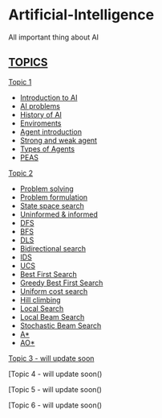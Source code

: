 # Artificial-Intelligence
All important thing about AI
## [TOPICS](https://github.com/prashantjagtap2909/Artificial-Intelligence)

[Topic 1](https://github.com/prashantjagtap2909/Artificial-Intelligence)
  - [Introduction to AI](https://github.com/prashantjagtap2909/Artificial-Intelligence/blob/main/Topics/Topic%201/Introduction%20to%20AI.md)
  - [AI problems](https://github.com/prashantjagtap2909/Artificial-Intelligence/blob/main/Topics/Topic%201/AI%20problems.md)
  - [History of AI](https://github.com/prashantjagtap2909/Artificial-Intelligence/blob/main/Topics/Topic%201/History%20of%20AI.md)
  - [Enviroments](https://github.com/prashantjagtap2909/Artificial-Intelligence/blob/main/Topics/Topic%201/Environment.md)
  - [Agent introduction](https://github.com/prashantjagtap2909/Artificial-Intelligence/blob/main/Topics/Topic%201/Agent%20intoduction.md)
  - [Strong and weak agent](https://github.com/prashantjagtap2909/Artificial-Intelligence/blob/main/Topics/Topic%201/Strong%20and%20weak%20agent.md)
  - [Types of Agents](https://github.com/prashantjagtap2909/Artificial-Intelligence/blob/main/Topics/Topic%201/Types%20of%20agent.md)
  - [PEAS](https://github.com/prashantjagtap2909/Artificial-Intelligence/blob/main/Topics/Topic%201/PEAS.md)
  
  
[Topic 2](https://github.com/prashantjagtap2909/Artificial-Intelligence)
  - [Problem solving](https://github.com/prashantjagtap2909/Artificial-Intelligence/blob/main/Topics/Topic%202/Problem%20solving.md)
  - [Problem formulation](https://github.com/prashantjagtap2909/Artificial-Intelligence/blob/main/Topics/Topic%202/Problem%20formulation.md)
  - [State space search](https://github.com/prashantjagtap2909/Artificial-Intelligence/blob/main/Topics/Topic%202/State%20space%20search.md)
  - [Uninformed & informed](https://github.com/prashantjagtap2909/Artificial-Intelligence/blob/main/Topics/Topic%202/Uninformed%20and%20informed.md)
  - [DFS](https://github.com/prashantjagtap2909/Artificial-Intelligence/blob/main/Topics/Topic%202/DFS.md)
  - [BFS](https://github.com/prashantjagtap2909/Artificial-Intelligence/blob/main/Topics/Topic%202/BFS.md)
  - [DLS](https://github.com/prashantjagtap2909/Artificial-Intelligence/blob/main/Topics/Topic%202/DLS.md)
  - [Bidirectional search](https://github.com/prashantjagtap2909/Artificial-Intelligence/blob/main/Topics/Topic%202/Bidirectional%20search.md)
  - [IDS](https://github.com/prashantjagtap2909/Artificial-Intelligence/blob/main/Topics/Topic%202/IDS.md)
  - [UCS](https://github.com/prashantjagtap2909/Artificial-Intelligence/blob/main/Topics/Topic%202/UCS.md)
  - [Best First Search](https://github.com/prashantjagtap2909/Artificial-Intelligence/blob/main/Topics/Topic%202/Best%20First%20Search.md)
  - [Greedy Best First Search](https://github.com/prashantjagtap2909/Artificial-Intelligence/blob/main/Topics/Topic%202/Greedy%20best%20first%20search.md)
  - [Uniform cost search](https://github.com/prashantjagtap2909/Artificial-Intelligence/blob/main/Topics/Topic%202/UCS.md)
  - [Hill climbing](https://github.com/prashantjagtap2909/Artificial-Intelligence/blob/main/Topics/Topic%202/Hill%20climbing.md)
  - [Local Search](https://github.com/prashantjagtap2909/Artificial-Intelligence/blob/main/Topics/Topic%202/Local%20Search.md)
  - [Local Beam Search](https://github.com/prashantjagtap2909/Artificial-Intelligence/blob/main/Topics/Topic%202/Local%20beam.md)
  - [Stochastic Beam Search](https://github.com/prashantjagtap2909/Artificial-Intelligence/blob/main/Topics/Topic%202/Stochastic%20beam.md)
  - [A*](https://github.com/prashantjagtap2909/Artificial-Intelligence/blob/main/Topics/Topic%202/A*.md)
  - [AO*](https://github.com/prashantjagtap2909/Artificial-Intelligence/blob/main/Topics/Topic%202/AO*.md)
  
  
[Topic 3 - will update soon]()

[Topic 4 - will update soon()

[Topic 5 - will update soon()

[Topic 6 - will update soon()

